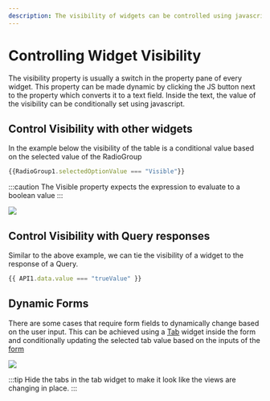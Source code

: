 ```yaml
---
description: The visibility of widgets can be controlled using javascript.
---
```


# Controlling Widget Visibility

The visibility property is usually a switch in the property pane of every widget. This property can be made dynamic by clicking the JS button next to the property which converts it to a text field. Inside the text, the value of the visibility can be conditionally set using javascript.

## Control Visibility with other widgets

In the example below the visibility of the table is a conditional value based on the selected value of the RadioGroup

```javascript
{{RadioGroup1.selectedOptionValue === "Visible"}}
```

:::caution
The Visible property expects the expression to evaluate to a boolean value
:::

![](</img/control_visibility.gif>)

## Control Visibility with Query responses

Similar to the above example, we can tie the visibility of a widget to the response of a Query.

```javascript
{{ API1.data.value === "trueValue" }}
```

## Dynamic Forms

There are some cases that require form fields to dynamically change based on the user input. This can be achieved using a [Tab](../../../reference/widgets/tabs.md) widget inside the form and conditionally updating the selected tab value based on the inputs of the [form](../../../reference/widgets/form.md)

![](</img/dynamic_forms.gif>)

:::tip
Hide the tabs in the tab widget to make it look like the views are changing in place.
:::

